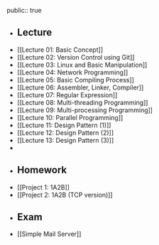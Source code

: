 public:: true

- ## Lecture
- [[Lecture 01: Basic Concept]]
- [[Lecture 02: Version Control using Git]]
- [[Lecture 03: Linux and Basic Manipulation]]
- [[Lecture 04: Network Programming]]
- [[Lecture 05: Basic Compiling Process]]
- [[Lecture 06: Assembler, Linker, Compiler]]
- [[Lecture 07: Regular Expression]]
- [[Lecture 08: Multi-threading Programming]]
- [[Lecture 09: Multi-processing Programming]]
- [[Lecture 10: Parallel Programming]]
- [[Lecture 11: Design Pattern (1)]]
- [[Lecture 12: Design Pattern (2)]]
- [[Lecture 13: Design Pattern (3)]]
-
- ## Homework
- [[Project 1: 1A2B]]
- [[Project 2: 1A2B (TCP version)]]
- ## Exam
- [[Simple Mail Server]]